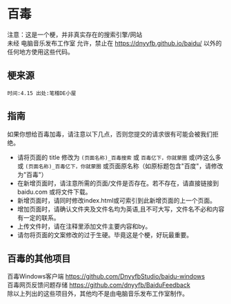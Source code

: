 # 百毒
注意：这是一个梗，并非真实存在的搜索引擎/网站  
未经 电脑音乐发布工作室 允许，禁止在 https://dnyyfb.github.io/baidu/ 以外的任何地方使用这些代码。   
## 梗来源
```
时间:4.15 出处:笔稽DE小屋
```
## 指南
如果你想给百毒加毒，请注意以下几点，否则您提交的请求很有可能会被我们拒绝。
* 请将页面的 title 修改为 ``` (页面名称)_百毒搜索 ``` 或 ``` 百毒亿下，你就蒙圈 ``` 或(咋这么多或 ``` (页面名称)_百毒亿下，你就蒙圈 ``` 或页面原名称（如原标题包含"百度"，请修改为"百毒"）
* 在新增页面时，请注意所需的页面/文件是否存在。若不存在，请直接链接到 baidu.com 或将文件下载。<br>
* 新增页面时，请同时修改index.html或可索引到此新增页面的上一个页面。
* 增加页面时，请确认文件夹及文件名均为英语,且不可大写，文件名不必和内容有一定的联系。
* 上传文件时，请在注释里添加文件主要内容和by。
* 请勿将页面的文案修改的过于生硬。毕竟这是个梗，好玩最重要。
## 百毒的其他项目
百毒Windows客户端 https://github.com/DnyyfbStudio/baidu-windows<br>
百毒网页反馈问题存储 https://github.com/dnyyfb/BaiduFeedback<br>
除以上列出的这些项目外，其他均不是由电脑音乐发布工作室制作。
